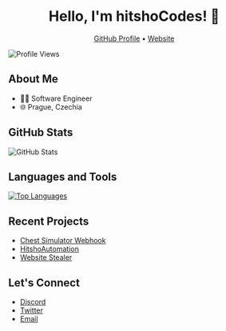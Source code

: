 <h1 align="center">Hello, I'm hitshoCodes! 👋</h1>
<p align="center">
  <a href="https://github.com/hitshoCodes">GitHub Profile</a> •
  <a href="api.chromax-tools.repl.co">Website</a>
</p>

![Profile Views](https://komarev.com/ghpvc/?username=hitshoCodes&theme=dark)

## About Me
- 👨‍💻 Software Engineer
- 🌐 Prague, Czechia

## GitHub Stats
![GitHub Stats](https://github-readme-stats.vercel.app/api?username=hitshoCodes&show_icons=true&count_private=true&theme=dark)

## Languages and Tools
[![Top Languages](https://github-readme-stats.vercel.app/api/top-langs/?username=hitshoCodes&layout=compact&theme=dark)](https://github.com/hitshoCodes)

## Recent Projects
- [Chest Simulator Webhook](https://github.com/hitshoCodes/Chest-Simulator-Webhook)
- [HitshoAutomation](https://github.com/hitshoCodes/HitshoAutomation)
- [Website Stealer](https://github.com/hitshoCodes/Website-Stealer)

## Let's Connect
- [Discord](https://discordapp.com/users/866428192713867264)
- [Twitter](https://twitter.com/hitsho_)
- [Email](mailto:itsimon.business@gmail.com)

